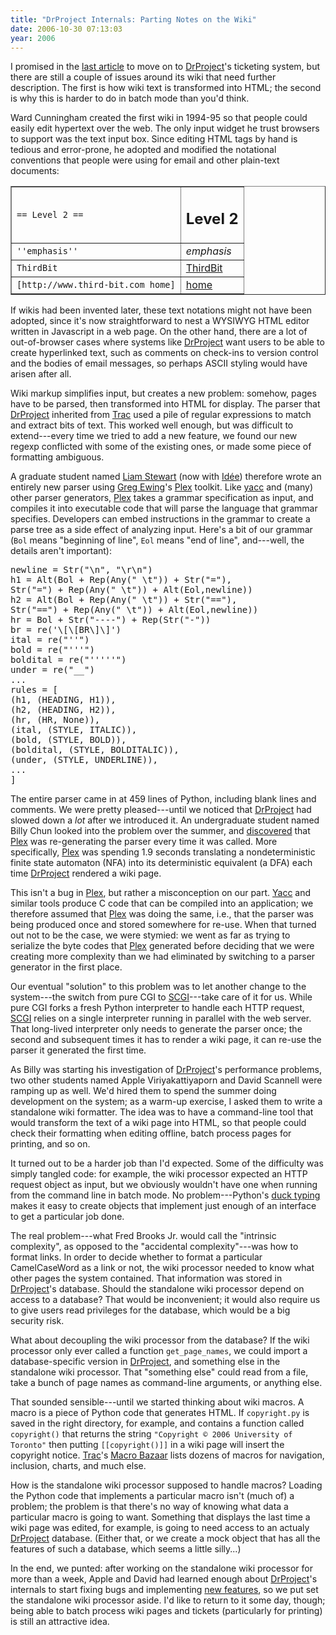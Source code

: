 ```yaml
---
title: "DrProject Internals: Parting Notes on the Wiki"
date: 2006-10-30 07:13:03
year: 2006
---
```

I promised in the <a href="http://pyre.third-bit.com/blog/FIXME">last article</a> to move on to <a href="http://www.drproject.org">DrProject</a>'s ticketing system, but there are still a couple of issues around its wiki that need further description.  The first is how wiki text is transformed into HTML; the second is why this is harder to do in batch mode than you'd think.

Ward Cunningham created the first wiki in 1994-95 so that people could easily edit hypertext over the web.  The only input widget he trust browsers to support was the text input box.  Since editing HTML tags by hand is tedious and error-prone, he adopted and modified the notational conventions that people were using for email and other plain-text documents:
<table cellpadding="1" border="1">
<tr>
<td valign="middle"><code>== Level 2 ==</code></td>
<td valign="middle">
<h2>Level 2</h2>
</td>
</tr>
<tr>
<td valign="middle"><code>''emphasis''</code></td>
<td valign="middle"><em>emphasis</em></td>
</tr>
<tr>
<td valign="middle"><code>ThirdBit</code></td>
<td valign="middle"><a href="http://www.third-bit.com">ThirdBit</a></td>
</tr>
<tr>
<td valign="middle"><code>[http://www.third-bit.com home]</code></td>
<td valign="middle"><a href="http://www.third-bit.com">home</a></td>
</tr>
</table>
If wikis had been invented later, these text notations might not have been adopted, since it's now straightforward to nest a WYSIWYG HTML editor written in Javascript in a web page.  On the other hand, there are a lot of out-of-browser cases where systems like <a href="http://www.drproject.org">DrProject</a> want users to be able to create hyperlinked text, such as comments on check-ins to version control and the bodies of email messages, so perhaps ASCII styling would have arisen after all.

Wiki markup simplifies input, but creates a new problem: somehow, pages have to be parsed, then transformed into HTML for display.  The parser that <a href="http://www.drproject.org">DrProject</a> inherited from <a href="http://trac.edgewall.com">Trac</a> used a pile of regular expressions to match and extract bits of text.  This worked well enough, but was difficult to extend---every time we tried to add a new feature, we found our new regexp conflicted with some of the existing ones, or made some piece of formatting ambiguous.

A graduate student named <a href="http://www.cs.toronto.edu/~liam/">Liam Stewart</a> (now with <a href="http://www.ideeinc.com">Id&eacute;e</a>) therefore wrote an entirely new parser using <a href="http://www.cosc.canterbury.ac.nz/greg.ewing/">Greg Ewing</a>'s <a href="http://www.cosc.canterbury.ac.nz/greg.ewing/python/Plex/">Plex</a> toolkit.  Like <a href="http://dinosaur.compilertools.net/">yacc</a> and (many) other parser generators, <a href="http://www.cosc.canterbury.ac.nz/greg.ewing/python/Plex/">Plex</a> takes a grammar specification as input, and compiles it into executable code that will parse the language that grammar specifies. Developers can embed instructions in the grammar to create a parse tree as a side effect of analyzing input.  Here's a bit of our grammar (<code>Bol</code> means "beginning of line", <code>Eol</code> means "end of line", and---well, the details aren't important):
<pre>newline = Str("\n", "\r\n")
h1 = Alt(Bol + Rep(Any(" \t")) + Str("="),
Str("=") + Rep(Any(" \t")) + Alt(Eol,newline))
h2 = Alt(Bol + Rep(Any(" \t")) + Str("=="),
Str("==") + Rep(Any(" \t")) + Alt(Eol,newline))
hr = Bol + Str("----") + Rep(Str("-"))
br = re('\[\[BR\]\]')
ital = re("''")
bold = re("'''")
boldital = re("'''''")
under = re("__")
...
rules = [
(h1, (HEADING, H1)),
(h2, (HEADING, H2)),
(hr, (HR, None)),
(ital, (STYLE, ITALIC)),
(bold, (STYLE, BOLD)),
(boldital, (STYLE, BOLDITALIC)),
(under, (STYLE, UNDERLINE)),
...
]</pre>
The entire parser came in at 459 lines of Python, including blank lines and comments.  We were pretty pleased---until we noticed that <a href="http://www.drproject.org">DrProject</a> had slowed down a <em>lot</em> after we introduced it.  An undergraduate student named Billy Chun looked into the problem over the summer, and <a href="http://pyre.third-bit.com/blog/archives/527.html">discovered</a> that <a href="http://www.cosc.canterbury.ac.nz/greg.ewing/python/Plex/">Plex</a> was re-generating the parser every time it was called.  More specifically, <a href="http://www.cosc.canterbury.ac.nz/greg.ewing/python/Plex/">Plex</a> was spending 1.9 seconds translating a nondeterministic finite state automaton (NFA) into its deterministic equivalent (a DFA) each time <a href="http://www.drproject.org">DrProject</a> rendered a wiki page.

This isn't a bug in <a href="http://www.cosc.canterbury.ac.nz/greg.ewing/python/Plex/">Plex</a>, but rather a misconception on our part.  <a href="http://dinosaur.compilertools.net/">Yacc</a> and similar tools produce C code that can be compiled into an application; we therefore assumed that <a href="http://www.cosc.canterbury.ac.nz/greg.ewing/python/Plex/">Plex</a> was doing the same, i.e., that the parser was being produced once and stored somewhere for re-use.  When that turned out not to be the case, we were stymied: we went as far as trying to serialize the byte codes that <a href="http://www.cosc.canterbury.ac.nz/greg.ewing/python/Plex/">Plex</a> generated before deciding that we were creating more complexity than we had eliminated by switching to a parser generator in the first place.

Our eventual "solution" to this problem was to let another change to the system---the switch from pure CGI to <a href="http://www.mems-exchange.org/software/scgi/">SCGI</a>---take care of it for us.  While pure CGI forks a fresh Python interpreter to handle each HTTP request, <a href="http://www.mems-exchange.org/software/scgi/">SCGI</a> relies on a single interpreter running in parallel with the web server.  That long-lived interpreter only needs to generate the parser once; the second and subsequent times it has to render a wiki page, it can re-use the parser it generated the first time.

As Billy was starting his investigation of <a href="http://www.drproject.org">DrProject</a>'s performance problems, two other students named Apple Viriyakattiyaporn and David Scannell were ramping up as well.  We'd hired them to spend the summer doing development on the system; as a warm-up exercise, I asked them to write a standalone wiki formatter.  The idea was to have a command-line tool that would transform the text of a wiki page into HTML, so that people could check their formatting when editing offline, batch process pages for printing, and so on.

It turned out to be a harder job than I'd expected.  Some of the difficulty was simply tangled code: for example, the wiki processor expected an HTTP request object as input, but we obviously wouldn't have one when running from the command line in batch mode.  No problem---Python's <a href="http://en.wikipedia.org/wiki/Duck_typing">duck typing</a> makes it easy to create objects that implement just enough of an interface to get a particular job done.

The real problem---what Fred Brooks Jr. would call the "intrinsic complexity", as opposed to the "accidental complexity"---was how to format links.  In order to decide whether to format a particular CamelCaseWord as a link or not, the wiki processor needed to know what other pages the system contained.  That information was stored in <a href="http://www.drproject.org">DrProject</a>'s database.  Should the standalone wiki processor depend on access to a database?  That would be inconvenient; it would also require us to give users read privileges for the database, which would be a big security risk.

What about decoupling the wiki processor from the database?  If the wiki processor only ever called a function <code>get_page_names</code>, we could import a database-specific version in <a href="http://www.drproject.org">DrProject</a>, and something else in the standalone wiki processor.  That "something else" could read from a file, take a bunch of page names as command-line arguments, or anything else.

That sounded sensible---until we started thinking about wiki macros.  A macro is a piece of Python code that generates HTML.  If <code>copyright.py</code> is saved in the right directory, for example, and contains a function called <code>copyright()</code> that returns the string <code>"Copyright © 2006 University of Toronto"</code> then putting <code>[[copyright()]]</code> in a wiki page will insert the copyright notice.  <a href="http://trac.edgewall.com">Trac</a>'s <a href="http://trac.edgewall.org/wiki/MacroBazaar">Macro Bazaar</a> lists dozens of macros for navigation, inclusion, charts, and much else.

How is the standalone wiki processor supposed to handle macros? Loading the Python code that implements a particular macro isn't (much of) a problem; the problem is that there's no way of knowing what data a particular macro is going to want.  Something that displays the last time a wiki page was edited, for example, is going to need access to an actualy <a href="http://www.drproject.org">DrProject</a> database. (Either that, or we create a mock object that has all the features of such a database, which seems a little silly...)

In the end, we punted: after working on the standalone wiki processor for more than a week, Apple and David had learned enough about <a href="http://www.drproject.org">DrProject</a>'s internals to start fixing bugs and implementing <a href="https://stanley.cs.utoronto.ca/csc49x/drproject/DrProject/tagcloud?perproject=">new features</a>, so we put set the standalone wiki processor aside.  I'd like to return to it some day, though; being able to batch process wiki pages and tickets (particularly for printing) is still an attractive idea.
